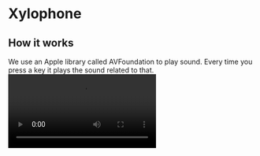# Xylophone

## How it works

We use an Apple library called AVFoundation to play sound. Every time you press a key it plays the sound related to that.
![Xylophone Demo](Documentation/xylophone_sim.mp4)
